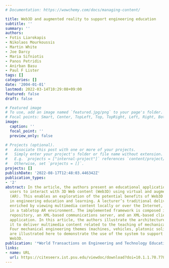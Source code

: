 ```yaml
---
# Documentation: https://wowchemy.com/docs/managing-content/

title: Web3D and augmented reality to support engineering education
subtitle: ''
summary: ''
authors:
- Fotis Liarokapis
- Nikolaos Mourkoussis
- Martin White
- Joe Darcy
- Maria Sifniotis
- Panos Petridis
- Anirban Basu
- Paul F Lister
tags: []
categories: []
date: '2004-01-01'
lastmod: 2022-03-14T10:29:08+09:00
featured: false
draft: false

# Featured image
# To use, add an image named `featured.jpg/png` to your page's folder.
# Focal points: Smart, Center, TopLeft, Top, TopRight, Left, Right, BottomLeft, Bottom, BottomRight.
image:
  caption: ''
  focal_point: ''
  preview_only: false

# Projects (optional).
#   Associate this post with one or more of your projects.
#   Simply enter your project's folder or file name without extension.
#   E.g. `projects = ["internal-project"]` references `content/project/deep-learning/index.md`.
#   Otherwise, set `projects = []`.
projects: []
publishDate: '2022-08-17T12:48:03.446342Z'
publication_types:
- '2'
abstract: In the article, the authors present an educational application that allows
  users to interact with 3D Web content (Web3D) using virtual and augmented reality
  (AR). This enables an exploration of the potential benefits of Web3D and AR technologies
  in engineering education and learning. A lecturer’s traditional delivery can be
  enriched by viewing multimedia content locally or over the Internet, as well as
  in a tabletop AR environment. The implemented framework is composed in an XML data
  repository, an XML-based communications server, and an XML-based client visualisation
  application. In this article, the authors illustrate the architecture by configuring
  it to deliver multimedia content related to the teaching of mechanical engineering.
  Four mechanical engineering themes (machines, vehicles, platonic solids and tools)
  are illustrated here to demonstrate the use of the system to support learning through
  Web3D.
publication: '*World Transactions on Engineering and Technology Education*'
links:
- name: URL
  url: https://citeseerx.ist.psu.edu/viewdoc/download?doi=10.1.1.70.7785&rep=rep1&type=pdf
---
```


